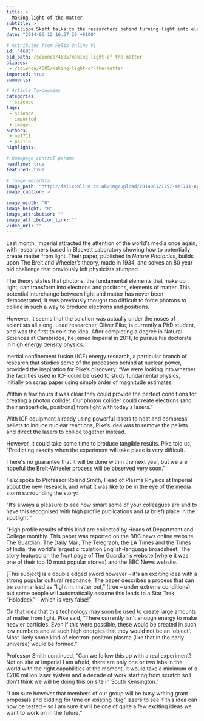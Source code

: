 ```yaml
---
title: >
  Making light of the matter
subtitle: >
  Philippa Skett talks to the researchers behind turning light into electrons
date: "2014-06-12 16:57:20 +0100"

# Attributes from Felix Online V1
id: "4685"
old_path: /science/4685/making-light-of-the-matter
aliases:
 - /science/4685/making-light-of-the-matter
imported: true
comments:

# Article Taxonomies
categories:
 - science
tags:
 - science
 - imported
 - image
authors:
 - me1711
 - ps3110
highlights:

# Homepage control params
headline: true
featured: true

# Image metadata
image_path: "http://felixonline.co.uk/img/upload/201406121757-me1711-nphoton.2014.118-f1.jpg"
image_caption: >

image_width: "0"
image_height: "0"
image_attribution: ""
image_attribution_link: ""
video_url: ""
---
```


Last month, Imperial attracted the attention of the world’s media once again, with researchers based in Blackett Laboratory showing how to potentially create matter from light. Their paper, published in _Nature Photonics_, builds upon The Breit and Wheeler’s theory, made in 1934, and solves an 80 year old challenge that previously left physicists stumped.

The theory states that photons, the fundamental elements that make up light, can transform into electrons and positrons, elements of matter. This potential interchange between light and matter has never been demonstrated; it was previously thought too difficult to force photons to collide in such a way to produce electrons and positrons.

However, it seems that the solution was actually under the noses of scientists all along. Lead researcher, Oliver Pike, is currently a PhD student, and was the first to coin the idea. After completing a degree in Natural Sciences at Cambridge, he joined Imperial in 2011, to pursue his doctorate in high energy density physics.

Inertial confinement fusion (ICF) energy research, a particular branch of research that studies some of the processes behind at nuclear power, provided the inspiration for Pike’s discovery: “We were looking into whether the facilities used in ICF could be used to study fundamental physics, initially on scrap paper using simple order of magnitude estimates.

Within a few hours it was clear they could provide the perfect conditions for creating a photon collider. Our photon collider could create electrons (and their antiparticle, positrons) from light with today's lasers.”

With ICF equipment already using powerful lasers to heat and compress pellets to induce nuclear reactions, Pike’s idea was to remove the pellets and direct the lasers to collide together instead.

However, it could take some time to produce tangible results. Pike told us, “Predicting exactly when the experiment will take place is very difficult.

There's no guarantee that it will be done within the next year, but we are hopeful the Breit-Wheeler process will be observed very soon.”

_Felix_ spoke to Professor Roland Smith, Head of Plasma Physics at Imperial about the new research, and what it was like to be in the eye of the media storm surrounding the story:

“It’s always a pleasure to see how smart some of your colleagues are and to have this recognised with high profile publications and (a brief) place in the spotlight.”

“High profile results of this kind are collected by Heads of Department and College monthly. This paper was reported on the BBC news online website, The Guardian, The Daily Mail, The Telegraph, the LA Times and the Times of India, the world's largest circulation English-language broadsheet. The story featured on the front page of The Guardian’s website (where it was one of their top 10 most popular stories) and the BBC News website.

[This subject] is a double edged sword however – it's an exciting idea with a strong popular cultural resonance. The paper describes a process that can be summarised as “light in, matter out,” (true – under extreme conditions) but some people will automatically assume this leads to a Star Trek “Holodeck” – which is very false!”

On that idea that this technology may soon be used to create large amounts of matter from light, Pike said, “There currently isn't enough energy to make heavier particles. Even if this were possible, these would be created in such low numbers and at such high energies that they would not be an 'object'. Most likely some kind of electron-positron plasma (like that in the early universe) would be formed.”

Professor Smith continued, “Can we follow this up with a real experiment? Not on site at Imperial I am afraid, there are only one or two labs in the world with the right capabilities at the moment. It would take a minimum of a £200 million laser system and a decade of work starting from scratch so I don't think we will be doing this on site in South Kensington.”

“I am sure however that members of our group will be busy writing grant proposals and bidding for time on existing "big" lasers to see if this idea can now be tested – so I am sure it will be one of quite a few exciting ideas we want to work on in the future.”
